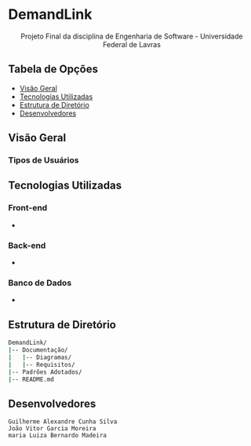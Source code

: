 # DemandLink
 <p align="center">
   
 </p>
 
 <p align="center"> Projeto Final da disciplina de Engenharia de Software - Universidade Federal de Lavras </p>
 
 ## Tabela de Opções

 - [Visão Geral](#visao-geral)
- [Tecnologias Utilizadas](#tecnologias)
- [Estrutura de Diretório](#estrutura-diretorio)
- [Desenvolvedores](#desenvolvedores)
 
 ## Visão Geral
 
 <a name="visao-geral"></a>
 
 ### Tipos de Usuários
 
 ## Tecnologias Utilizadas
 
 <a name="tecnologias"></a>
 
 ### Front-end
 - 
 
 ### Back-end
 - 
 
 ### Banco de Dados
 - 
 
 ## Estrutura de Diretório
 
 <a name="estrutura-diretorio"></a>
 
 ```sh
 DemandLink/
 |-- Documentação/
 |   |-- Diagramas/
 |   |-- Requisitos/
 |-- Padrões Adotados/
 |-- README.md
 ```

 ## Desenvolvedores
 
 <a name="desenvolvedores"></a>
 
 `Guilherme Alexandre Cunha Silva` <br>
 `João Vitor Garcia Moreira` <br>
 `maria Luiza Bernardo Madeira`
 
